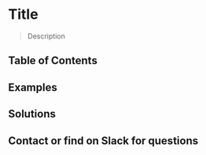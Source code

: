 # Title
> Description
## Table of Contents
## Examples
## Solutions
## Contact <email> or find <name> on Slack for questions
